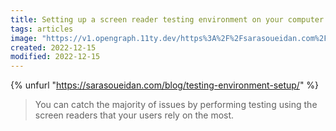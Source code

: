 ```yaml
---
title: Setting up a screen reader testing environment on your computer
tags: articles
image: "https://v1.opengraph.11ty.dev/https%3A%2F%2Fsarasoueidan.com%2Fblog%2Ftesting-environment-setup%2F/onerror/"
created: 2022-12-15
modified: 2022-12-15
---
```


{% unfurl "https://sarasoueidan.com/blog/testing-environment-setup/" %}

> You can catch the majority of issues by performing testing using the screen readers that your users rely on the most.
